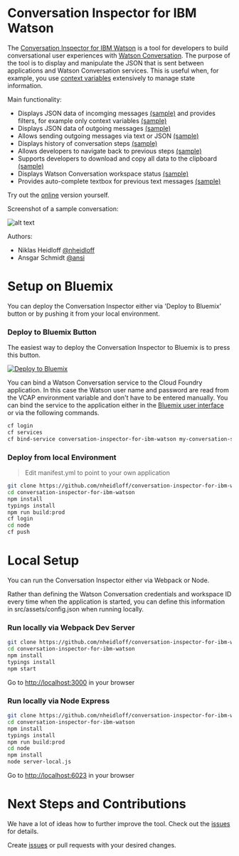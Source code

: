 # Conversation Inspector for IBM Watson

The [Conversation Inspector for IBM Watson](https://github.com/nheidloff/conversation-inspector-for-ibm-watson) is a tool for developers to build conversational user experiences with [Watson Conversation](https://www.ibm.com/watson/developercloud/conversation.html). The purpose of the tool is to display and manipulate the JSON that is sent between applications and Watson Conversation services. This is useful when, for example, you use [context variables](https://console.bluemix.net/docs/services/conversation/dialog-build.html#context) extensively to manage state information.

Main functionality:

* Displays JSON data of incomging messages [(sample)](https://github.com/nheidloff/conversation-inspector-for-ibm-watson/raw/master/screenshots/help1.png) and provides filters, for example only context variables [(sample)](https://github.com/nheidloff/conversation-inspector-for-ibm-watson/raw/master/screenshots/help3.png)
* Displays JSON data of outgoing messages [(sample)](https://github.com/nheidloff/conversation-inspector-for-ibm-watson/raw/master/screenshots/help5.png)
* Allows sending outgoing messages via text or JSON [(sample)](https://github.com/nheidloff/conversation-inspector-for-ibm-watson/raw/master/screenshots/help2.png)
* Displays history of conversation steps [(sample)](https://github.com/nheidloff/conversation-inspector-for-ibm-watson/raw/master/screenshots/help4.png)
* Allows developers to navigate back to previous steps [(sample)](https://github.com/nheidloff/conversation-inspector-for-ibm-watson/raw/master/screenshots/help6.png)
* Supports developers to download and copy all data to the clipboard [(sample)](https://github.com/nheidloff/conversation-inspector-for-ibm-watson/raw/master/screenshots/help7.png)
* Displays Watson Conversation workspace status [(sample)](https://github.com/nheidloff/conversation-inspector-for-ibm-watson/raw/master/screenshots/help9.png)
* Provides auto-complete textbox for previous text messages [(sample)](https://github.com/nheidloff/conversation-inspector-for-ibm-watson/raw/master/screenshots/help8.png)

Try out the [online](https://conversation-inspector-for-ibm-watson.mybluemix.net) version yourself.

Screenshot of a sample conversation:

![alt text](https://github.com/nheidloff/conversation-inspector-for-ibm-watson/raw/master/screenshots/conversation.png "Conversation Inspector for IBM Watson")

Authors: 

* Niklas Heidloff [@nheidloff](http://twitter.com/nheidloff)
* Ansgar Schmidt [@ansi](https://twitter.com/ansi)


# Setup on Bluemix

You can deploy the Conversation Inspector either via 'Deploy to Bluemix' button or by pushing it from your local environment.


### Deploy to Bluemix Button

The easiest way to deploy the Conversation Inspector to Bluemix is to press this button.

[![Deploy to Bluemix](https://bluemix.net/deploy/button.png)](https://bluemix.net/deploy?repository=https://github.com/nheidloff/conversation-inspector-for-ibm-watson)

You can bind a Watson Conversation service to the Cloud Foundry application. In this case the Watson user name and password are read from the VCAP environment variable and don't have to be entered manually. You can bind the service to the application either in the [Bluemix user interface](https://console.bluemix.net/dashboard/apps) or via the following commands.

```bash
cf login
cf services
cf bind-service conversation-inspector-for-ibm-watson my-conversation-service-name
```


### Deploy from local Environment

> Edit manifest.yml to point to your own application

```bash
git clone https://github.com/nheidloff/conversation-inspector-for-ibm-watson.git
cd conversation-inspector-for-ibm-watson
npm install
typings install
npm run build:prod
cf login
cd node
cf push
```


# Local Setup

You can run the Conversation Inspector either via Webpack or Node.

Rather than defining the Watson Conversation credentials and workspace ID every time when the application is started, you can define this information in src/assets/config.json when running locally.


### Run locally via Webpack Dev Server

```bash
git clone https://github.com/nheidloff/conversation-inspector-for-ibm-watson.git
cd conversation-inspector-for-ibm-watson
npm install
typings install
npm start
```
Go to [http://localhost:3000](http://localhost:3000) in your browser


### Run locally via Node Express

```bash
git clone https://github.com/nheidloff/conversation-inspector-for-ibm-watson.git
cd conversation-inspector-for-ibm-watson
npm install
typings install
npm run build:prod
cd node
npm install
node server-local.js
```
Go to [http://localhost:6023](http://localhost:6023) in your browser


# Next Steps and Contributions

We have a lot of ideas how to further improve the tool. Check out the [issues](https://github.com/nheidloff/conversation-inspector-for-ibm-watson/issues) for details. 

Create [issues](https://github.com/nheidloff/conversation-inspector-for-ibm-watson/issues) or pull requests with your desired changes.